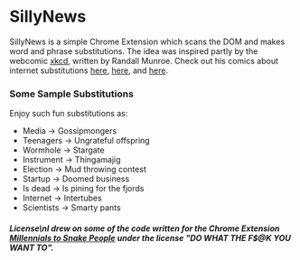 # SillyNews

SillyNews is a simple Chrome Extension which scans the DOM and makes word and phrase substitutions. The idea was inspired partly by the webcomic [xkcd](http://xkcd.com/), written by Randall Munroe. Check out his comics about internet substitutions [here](http://xkcd.com/1288/), [here](https://xkcd.com/1625/), and [here](https://xkcd.com/1679/).

### Some Sample Substitutions

Enjoy such fun substitutions as:

* Media -> Gossipmongers
* Teenagers -> Ungrateful offspring
* Wormhole -> Stargate
* Instrument -> Thingamajig
* Election -> Mud throwing contest
* Startup -> Doomed business
* Is dead -> Is pining for the fjords
* Internet -> Intertubes
* Scientists -> Smarty pants

##### License\nI drew on some of the code written for the Chrome Extension [Millennials to Snake People](https://github.com/ericwbailey/millennials-to-snake-people) under the license "DO WHAT THE F$@K YOU WANT TO".

